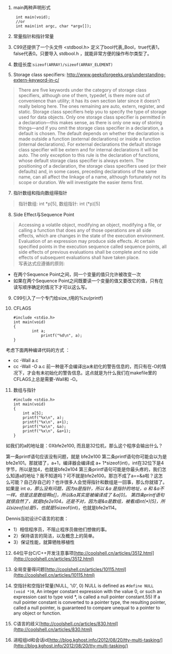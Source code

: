 1. main两种声明形式  

        int main(void);  
        //or
        int main(int argc, char *argv[]);  

3. 常量指针和指针常量
4. C99还提供了一个头文件 <stdbool.h> 定义了bool代表_Bool，true代表1，false代表0。只要导入 stdbool.h ，就能非常方便的操作布尔类型了。
5. 数组长度:`sizeof(ARRAY)/sizeof(ARRAY_ELEMENT)`
6. Storage class specifiers:
    http://www.geeksforgeeks.org/understanding-extern-keyword-in-c/
> There are five keywords under the category of storage class specifiers, although one of them, typedef, is there more out of convenience than utility; it has its own section later since it doesn't really belong here. The ones remaining are auto, extern, register, and static.
    Storage class specifiers help you to specify the type of storage used for data objects. Only one storage class specifier is permitted in a declaration—this makes sense, as there is only one way of storing things—and if you omit the storage class specifier in a declaration, a default is chosen. The default depends on whether the declaration is made outside a function (external declarations) or inside a function (internal declarations). For external declarations the default storage class specifier will be extern and for internal declarations it will be auto. The only exception to this rule is the declaration of functions, whose default storage class specifier is always extern.
    The positioning of a declaration, the storage class specifiers used (or their defaults) and, in some cases, preceding declarations of the same name, can all affect the linkage of a name, although fortunately not its scope or duration. We will investigate the easier items first.


7. 指针数组和指向数组得指针
> 指针数组: int *p[5], 数组指针: int (*p)[5]

8. Side Effect与Sequence Point
> Accessing a volatile object, modifying an object, modifying a file, or calling a function that does any of those operations are all side effects, which are changes in the state of the execution environment. Evaluation of an expression may produce side effects. At certain specified points in the execution sequence called sequence points, all side effects of previous evaluations shall be complete and no side effects of subsequent evaluations shall have taken place.  
 写表达式应遵循的原则:
  - 在两个Sequence Point之间，同一个变量的值只允许被改变一次
  - 如果在两个Sequence Point之间既要读一个变量的值又要改它的值，只有在读写顺序确定的情况下才可以这么写。

9. C99引入了一个专门给size_t用的%zu(printf)

10. CFLAGS  

        #include <stdio.h>  
        int main(void)  
        {  
                int a;  
                    printf("%d\n", a);  
        }  

考虑下面两种编译代码的方式 ：
 - cc -Wall a.c
 - cc -Wall -O a.c
 前一种是不会编译出a未初化的警告信息的，而只有在-O的情况下，才会有未初始化的警告信息。这点就是为什么我们在makefile里的CFLAGS上总是需要-Wall和 -O。

11. 数组与指针

        #include <stdio.h>
        int main(void)
        {
            int a[5];
            printf("%x\n", a);
            printf("%x\n", a+1);
            printf("%x\n", &a);
            printf("%x\n", &a+1);
        }

如我们的a的地址是：0Xbfe2e100, 而且是32位机，那么这个程序会输出什么？

第一条printf语句应该没有问题，就是 bfe2e100
第二条printf语句你可能会以为是bfe2e101。那就错了，a+1，编译器会编译成 a+ 1*sizeof(int)，int在32位下是4字节，所以是加4，也就是bfe2e104
第三条printf语句可能是你最头疼的，我们怎么知道a的地址？我不知道吗？可不就是bfe2e100。那岂不成了a==&a啦？这怎么可能？自己存自己的？也许很多人会觉得指针和数组是一回事，那么你就错了。如果是 int *a，那么没有问题，因为a是指针，所以 &a 是指针的地址，a 和 &a不一样。但是这是数组啊a[]，所以&a其实是被编译成了 &a[0]。
第四条printf语句就很自然了，就是bfe2e104。还是不对，因为是&a是数组，被看成int(\*)[5]，所以sizeof(a)是5，也就是5*sizeof(int)，也就是bfe2e114。

Dennis当初设计C语言的初衷：  
 - 1）相信程序员，不阻止程序员做他们想做的事。  
 - 2）保持语言的简洁，以及概念上的简单。  
 - 3）保证性能，就算牺牲移植性  

12. 64位平台C/C++开发注意事项[http://coolshell.cn/articles/3512.html](http://coolshell.cn/articles/3512.html)

14. 全局变量得问题[http://coolshell.cn/articles/10115.html](http://coolshell.cn/articles/10115.html)
15. 空指针和空指针常量(NULL, '\0', 0) 
NULL is defined  as `#define NULL (void *)0`, An integer constant expression with the value 0, or such an expression cast to type void *, is called a null pointer constant.55) If a null pointer constant is converted to a pointer type, the resulting pointer, called a null pointer, is guaranteed to compare unequal to a pointer to any object or function.
16. C语言的歧义[http://coolshell.cn/articles/830.html](http://coolshell.cn/articles/830.html)
19. 进程组id和会话id[http://blog.kghost.info/2012/08/20/tty-multi-tasking/](http://blog.kghost.info/2012/08/20/tty-multi-tasking/)

